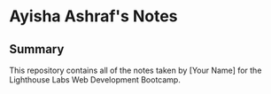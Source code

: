 # Ayisha Ashraf's Notes
## Summary
This repository contains all of the notes taken by [Your Name] for the Lighthouse Labs Web Development Bootcamp.